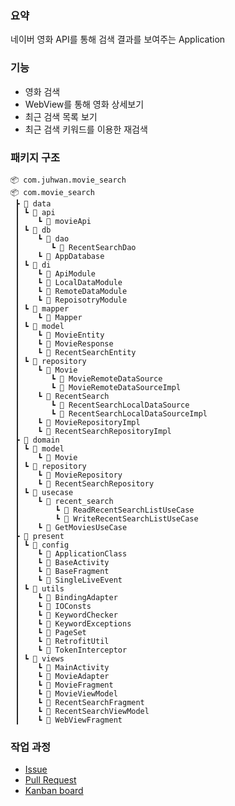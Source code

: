 ### 요약
네이버 영화 API를 통해 검색 결과를 보여주는 Application

### 기능
- 영화 검색
- WebView를 통해 영화 상세보기
- 최근 검색 목록 보기
- 최근 검색 키워드를 이용한 재검색

### 패키지 구조
```
📦 com.juhwan.movie_search
📦 com.movie_search
 ┣ 📂 data
 ┃ ┗ 📂 api
 ┃    ┗ 📜 movieApi
 ┃ ┗ 📂 db
 ┃    ┗ 📂 dao
 ┃       ┗ 📜 RecentSearchDao
 ┃    ┗ 📜 AppDatabase
 ┃ ┗ 📂 di
 ┃    ┗ 📜 ApiModule
 ┃    ┗ 📜 LocalDataModule
 ┃    ┗ 📜 RemoteDataModule
 ┃    ┗ 📜 RepoisotryModule
 ┃ ┗ 📂 mapper
 ┃    ┗ 📜 Mapper
 ┃ ┗ 📂 model
 ┃    ┗ 📜 MovieEntity
 ┃    ┗ 📜 MovieResponse
 ┃    ┗ 📜 RecentSearchEntity
 ┃ ┗ 📂 repository
 ┃    ┗ 📂 Movie
 ┃       ┗ 📜 MovieRemoteDataSource
 ┃       ┗ 📜 MovieRemoteDataSourceImpl
 ┃    ┗ 📂 RecentSearch
 ┃       ┗ 📜 RecentSearchLocalDataSource
 ┃       ┗ 📜 RecentSearchLocalDataSourceImpl
 ┃    ┗ 📜 MovieRepositoryImpl
 ┃    ┗ 📜 RecentSearchRepositoryImpl
 ┣ 📂 domain
 ┃ ┗ 📂 model
 ┃    ┗ 📜 Movie
 ┃ ┗ 📂 repository
 ┃    ┗ 📜 MovieRepository
 ┃    ┗ 📜 RecentSearchRepository
 ┃ ┗ 📂 usecase
 ┃    ┗ 📂 recent_search
 ┃        ┗ 📜 ReadRecentSearchListUseCase
 ┃        ┗ 📜 WriteRecentSearchListUseCase
 ┃    ┗ 📜 GetMoviesUseCase
 ┣ 📂 present
 ┃ ┗ 📂 config
 ┃    ┗ 📜 ApplicationClass
 ┃    ┗ 📜 BaseActivity
 ┃    ┗ 📜 BaseFragment
 ┃    ┗ 📜 SingleLiveEvent
 ┃ ┗ 📂 utils
 ┃    ┗ 📜 BindingAdapter
 ┃    ┗ 📜 IOConsts
 ┃    ┗ 📜 KeywordChecker
 ┃    ┗ 📜 KeywordExceptions
 ┃    ┗ 📜 PageSet
 ┃    ┗ 📜 RetrofitUtil
 ┃    ┗ 📜 TokenInterceptor
 ┃ ┗ 📂 views
 ┃    ┗ 📜 MainActivity
 ┃    ┗ 📜 MovieAdapter
 ┃    ┗ 📜 MovieFragment
 ┃    ┗ 📜 MovieViewModel
 ┃    ┗ 📜 RecentSearchFragment
 ┃    ┗ 📜 RecentSearchViewModel
 ┃    ┗ 📜 WebViewFragment
```

### 작업 과정
- [Issue](https://github.com/juhwankim-dev/movie-search/issues?q=is%3Aissue+is%3Aclosed)
- [Pull Request](https://github.com/juhwankim-dev/movie-search/pulls?q=is%3Apr+is%3Aclosed)
- [Kanban board](https://github.com/juhwankim-dev/movie-search/projects/1)
